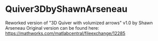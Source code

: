 # Quiver3DbyShawnArseneau
Reworked version of "3D Quiver with volumized arrows" v1.0 by Shawn Arseneau
Original version can be found here:
https://mathworks.com/matlabcentral/fileexchange/12285
